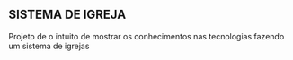 ## SISTEMA DE IGREJA
Projeto de o intuito de mostrar os conhecimentos nas tecnologias fazendo um sistema de igrejas
